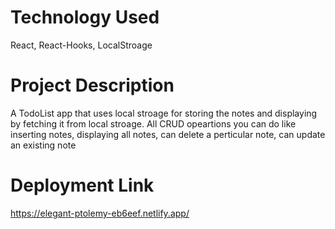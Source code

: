 # Technology Used
React, React-Hooks, LocalStroage
# Project Description
A TodoList app that uses local stroage for storing the notes and displaying by fetching it from local stroage. All CRUD opeartions you can do like inserting notes, displaying all notes, can delete a perticular note, can update an existing note
# Deployment Link
https://elegant-ptolemy-eb6eef.netlify.app/


